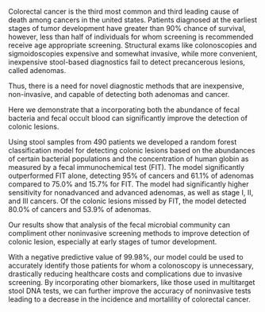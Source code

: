 Colorectal cancer is the third most common and third leading cause of death among cancers in the united states.  Patients diagnosed at the earliest stages of tumor development have greater than 90% chance of survival, however, less than half of individuals for whom screening is recommended receive age appropriate screening. Structural exams like colonoscopies and sigmoidoscopies expensive and somewhat invasive, while more convenient, inexpensive stool-based diagnostics fail to detect precancerous lesions, called adenomas. 

Thus, there is a need for novel diagnostic methods that are inexpensive, non-invasive, and capable of detecting both adenomas and cancer.

Here we demonstrate that a incorporating both the abundance of fecal bacteria and fecal occult blood can significantly improve the detection of colonic lesions.

Using stool samples from 490 patients we developed a random forest classification model for detecting colonic lesions based on the abundances of certain bacterial populations and the concentration of human globin as measured by a fecal immunochemical test (FIT). The model significantly outperformed FIT alone, detecting 95% of cancers and 61.1% of adenomas compared to 75.0% and 15.7% for FIT. The model had significantly higher sensitivity for nonadvanced and advanced adenomas, as well as stage I, II, and III cancers.  Of the colonic lesions missed by FIT, the model detected 80.0% of cancers and 53.9% of adenomas.

Our results show that analysis of the fecal microbial community can compliment other noninvasive screening methods to improve detection of colonic lesion, especially at early stages of tumor development.

With a negative predictive value of 99.98%, our model could be used to accurately identify those patients for whom a colonoscopy is unnecessary, drastically reducing healthcare costs and complications due to invasive screening. By incorporating other biomarkers, like 
those used in multitarget stool DNA tests, we can further improve the accuracy of noninvasive tests leading to a decrease in the incidence and mortalility of colorectal cancer.
